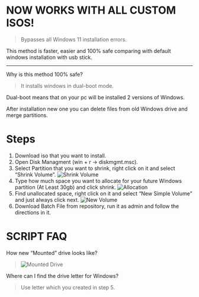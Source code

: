 # NOW WORKS WITH ALL CUSTOM ISOS!

> Bypasses all Windows 11 installation errors.

This method is faster, easier and 100% safe comparing with default windows installation with usb stick.

___

Why is this method 100% safe? 
> It installs windows in dual-boot mode.

Dual-boot means that on your pc will be installed 2 versions of Windows.

After installation new one you can delete files from old Windows drive and merge partitions.

Steps
=====


1. Download iso that you want to install.
2. Open Disk Managment (win + r -> diskmgmt.msc).
3. Select Partition that you want to shrink, right click on it and select “Shrink Volume”. 
![Shrink Volume](https://i.imgur.com/DV9if1i.png)
4. Type how much space you want to allocate for your future Windows partition (At Least 30gb) and click shrink.
![Allocation](https://i.imgur.com/SsRkmXv.png)
5. Find unallocated space, right click on it and select “New Simple Volume” and just always click next. 
![New Volume](https://i.imgur.com/CFQ7KSZ.png)
6. Download Batch File from repository,  run it as admin and follow the directions in it.


SCRIPT FAQ
==========

How new “Mounted” drive looks like?
> ![Mounted Drive](https://i.imgur.com/zVQnjfh.png)

Where can I find the drive letter for Windows? 
> Use letter which you created in step 5.
